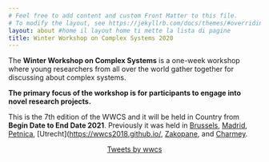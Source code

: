 ```yaml
---
# Feel free to add content and custom Front Matter to this file.
# To modify the layout, see https://jekyllrb.com/docs/themes/#overriding-theme-defaults
layout: about #home il layout home ti mette la lista di pagine
title: Winter Workshop on Complex Systems 2020
---
```

The **Winter Workshop on Complex Systems** is a one-week workshop where young researchers from all over the world gather together for discussing about complex systems.

**The primary focus of the workshop is for participants to engage into novel research projects.**

This is the 7th edition of the WWCS and it will be held in Country from **Begin Date to End Date 2021**.
Previously it was held in [Brussels](https://ai.vub.ac.be/complexity/), [Madrid](http://wwcs2016.altervista.org/wwcswordyversion/?doing_wp_cron=1557075926.8519909381866455078125), [Petnica](https://wwcs2017ed.wixsite.com/wwcs), [Utrecht](https://wwcs2018.github.io/, [Zakopane](http://wwcs2019.org), and [Charmey](https://wwcs2020.github.io/).


<center>
<a class="twitter-timeline" data-width="300" data-height="550" href="https://twitter.com/winter_complex">Tweets by wwcs</a> <script async src="https://platform.twitter.com/widgets.js" charset="utf-8"></script> </center>
